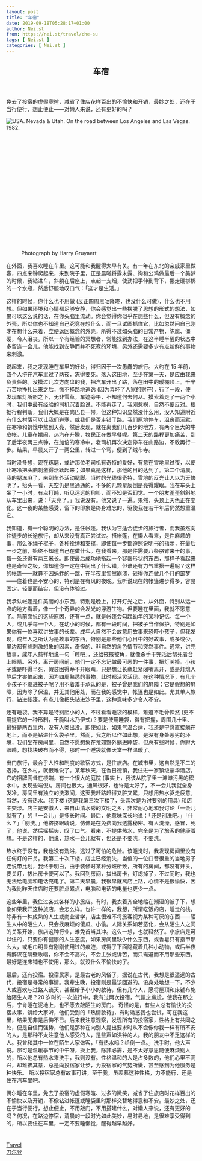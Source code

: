 ```yaml
---
layout: post
title: "车宿"
date: 2019-09-18T05:28:17+01:00
author: Nei.st
from: https://nei.st/travel/che-su
tags: [ Nei.st ]
categories: [ Nei.st ]
---
```


<article class="post-3443 post type-post status-publish format-standard hentry category-travel tag-daoerdeng" id="post-3443">
 <header class="page-header medium Archives">
  <div class="page-header__image">
  </div>
  <div class="page-header__content">
   <h1 class="page-title text-align-center">
    车宿
   </h1>
  </div>
 </header>
 <div class="entry-content aesop-entry-content" id="post-3443-content">
  <link as="font" crossorigin="anonymous" href="//cdn.jsdelivr.net/gh/0nd1jyU39XQ/_/glyph/font-face/0uIzqoZjSuJfvSBnvgXTcApMtcVhMcpr.woff" rel="preload" type="font/woff"/>
  <link as="font" crossorigin="anonymous" href="//cdn.jsdelivr.net/gh/0nd1jyU39XQ/_/glyph/font-face/1sTnSLZWDKucPX6SAk.woff" rel="preload" type="font/woff"/>
  <p class="blog-post__description">
   免去了投宿的虚假寒暄，减省了住店花样百出的不愉快和开销，最妙之处，还在于当行便行，想止便止——对懒人来说，还有更好的吗？
  </p>
  <span id="more-3443">
  </span>
  <div class="container img component-image">
   <div class="aspectRatioPlaceholder" style="padding-bottom:66.66666666666666%;height: 0;">
    <div class="progressiveMedia" data-height="704" data-width="1056">
     <img alt="USA. Nevada &amp; Utah. On the road between Los Angeles and Las Vegas. 1982." class="progressiveMedia-image" data-src="https://cdn.jsdelivr.net/gh/0nd1jyU39XQ/_/img/1/e52bf525gy1ftqqf6mqgcj20tc0jktfc.jpg" src="https://cdn.jsdelivr.net/gh/0nd1jyU39XQ/_/img/1/e52bf525gy1ftqqf6mqgcj20tc0jktfc.jpg"/>
    </div>
   </div>
   <div class="aesop-image-component">
    <figure class="aesop-image-component-image aesop-component-align-center aesop-image-component-caption-left">
     <figcaption class="aesop-image-component-caption">
      <p class="aesop-cap-description">
       Photograph by Harry Gruyaert
      </p>
      <p class="aesop-cap-cred">
      </p>
     </figcaption>
    </figure>
   </div>
  </div>
  <p>
   在外面，我喜欢睡在车里。这可能和我醒得太早有关。有一年在东北的亲戚家里做客，四点来钟爬起来，来到院子里，正是晨曦将露未露、狗和公鸡做最后一个美梦的时候，我钻进车，斜躺在后座上，点起一支烟，使劲把手伸到背下，挪走硬梆梆的一个水瓶，然后舒服地叹口气：「这才是生活。」
  </p>
  <p>
   这样的时候，你什么也不用做 (反正四周黑咕隆咚，也没什么可做)，什么也不用想。但如果环境和心情都足够安静，你会感觉出一些摆脱了思想的形式的想法，如果可以这么说的话，在你头脑里流动。你会觉得你似乎在想些什么，但没有概念的外壳，所以你也不知道自己究竟在想什么，而一旦试图抓住它，比如忽然问自己刚才在想什么来着，立便返回概念的外壳，所得不过如头脑的日常产物，陈腐、僵硬，令人沮丧。所以一个有经验的冥想者，常能找到办法，在这半睡半醒的状态中多留连一会儿，他能找到安静而并不死寂的环境，另外还需要多少有点新鲜的事物来刺激。
  </p>
  <p>
   说起来，我之发现睡在车里的好处，得归因于一次愚蠢的旅行。大约在 15 年前，四个人挤在汽车里过了两夜，冻得要死。落入这田地，至少在第一天，是应由我来负责任的。没摸过几次方向盘的我，把汽车开出了路，落在田中的暖棚顶上。千辛万苦地挣扎出来之后，慌不择路地逃逸 (因为弄坏了人家的财产)，行了一段，便发现车灯所照之下，无非雪草，车迹旁午，不知道何去何从。摸索着走了一两个小时，我们中最有经验的司机沉着脸说，不能再走了。我刚惹祸，自然不便反对。根据行程判断，我们大概是在岗巴县一带，但这种知识显然没什么用，没人知道附近有什么村落可以让我们避寒，或我们是否走错了路。我们原地停车，沮丧而沉默，在寒冷和饥饿中熬到天亮，然后发现，就在离我们几百步的地方，有两个巨大的牛皮帐，儿童在嬉闹，热汽在升腾，牧民正在做早餐呢。第二天的路程更加痛苦，到了后半夜两三点钟，在加倍的寒冷中，老司机再次决定停车在山路边，不敢再行一步。结果，早晨又开了一两公里，转过一个弯，便到了绒布寺。
  </p>
  <p>
   当时没多想，现在琢磨，或许那位老司机有奇特的爱好，有意在雪地里过夜，以便让寒冷把头脑刺激得活跃起来；如果真是这样，那他的目的达到了。第二个清晨，我的腿冻麻了，来到车外活动腿脚。当时的光线很奇特，雪地的反光让人以为天快明了，抬头一看，天空仍是黑通通的，不多的几颗星辰倒是亮得耀眼。我在车头上坐了一小时，有点打盹，听见远远的狗叫，而不知是否幻觉。一个朋友歪歪斜斜地从车里出来，说：「天亮了。」我说没有。他又说了一遍。果然，头顶上天色正在变化。这一夜的某些感受，留下的印象是终身难忘的，驱使我在若干年后仍然想重温它。
  </p>
  <p>
   我知道，有一个聪明的办法，是住帐篷。我认为它适合徒步的旅行者，而我虽然向往徒步的长途旅行，却从来没有真正尝试过。搭帐篷，在懒人看来，是件麻烦的事，那么多绳子棍子，各种拴缚和支撑，即使每一步都遵照说明书的指示，在最后一步之前，始终不知道自己在做什么。在我看来，那是件需要八条胳臂来干的事，每一条还得有两三米长。即使最后成功地搭起一个容器形状的东西，那样子看起来也是奇怪之极，你知道你一定在中间出了什么错，但谁还有力气重搭一遍呢？这样的帐篷——就算不因蚂蚱的一跳，在半夜里訇然崩溃，砸得你连做几个月的噩梦——住着也是不安心的，特别是在有风的夜晚。我听说现在的帐篷进步得多，容易固定，轻便而结实，但没有体验过。
  </p>
  <div class="code-block code-block-1" style="margin: 8px 0; clear: both;">
   <div class="container ads_KbHEVhh8Rw">
    <div class="card card--blog post-sidebar">
     <div class="card-body">
      <div class="logo_ngcontent-kty-0">
      </div>
      <div class="iframe-blocker U6XAMK63Vh00WqvF2BacIQ">
       <div class="background-h60B">
       </div>
       <div class="WumZiPCS4MeMw4pxQ">
       </div>
      </div>
     </div>
     <div class="card-footer">
      <div class="card-footer-wrapper" layout="row bottom-left">
      </div>
     </div>
    </div>
   </div>
  </div>
  <p>
   我承认帐篷是件美丽的小东西，特别是晚上，打开灯光之后，从外面，特别从远一点的地方看着，像一个个奇异的会发光的浮游生物。但要睡在里面，我就不愿意了。除前面说的这些原因，还有一点，就是帐篷会勾起幼年的某种记忆。每一个人，或几乎每一个人，在幼小的时候，都有一段时间，把被子当作保护，特别是如果你有一位喜欢讲故事的长辈。成年人自然不会故意用故事来恐吓小孩子，但我发现，成年人之所认为是故事的东西，特别是那些他们心目中的好故事，或多或少，里边都有些刺激想象的因素，奇怪的、非自然的角色情节和突然事件。通常，讲完故事，成年人慈祥地说一句「睡吧」，还给掖掖被角，就像杀手干完活后帮死者合上眼睛。另外，离开房间前，他们一定不忘记做最可恶的一件事，把灯关掉。小孩子或是吓得半死，假装困得睁不开眼睛，只是想让长辈赶紧闭嘴离开，或是灯熄人静后才害怕起来，因为四周熟悉的事物，此时都活灵活现。在这种情况下，有几个小孩子不缩进被子呢？用不着羞于承认的是，被子曾是我们的屏障；它是假想的屏障，因为除了保温，并无其他用处，而在我的感觉中，帐篷也是如此。尤其单人旅行，钻进帐篷，有点儿像把头钻进沙子里，这种意味多少令人不安。
  </p>
  <p>
   还有睡袋。我不算是特别胆小的人，不过看看睡袋的模样，难道不毛骨悚然 (更不用提它的一种形制，干脆叫木乃伊式)？要是使用睡袋，得有把握，周围几十里、最好是两百里内，没有人类出没。即使如此，如果气温合适，我还是宁愿直接躺在地上，而不是钻进什么袋子里。然而，我之所以作如此想，是没有身处恶劣的环境，我们坐在房间里，自然不愿想象在荒郊野外躺进睡袋，但总有些时候，你瞪大眼睛，想找块破布而不得，那时一个睡袋就像天堂一样温暖了。
  </p>
  <p>
   出门旅行，最合乎人性和制度的歇宿方式，是住旅店。在城市里，这自然是不二的选择，在乡村，就很难说了。某年秋天，在香日德镇，我住进一家镇级豪华酒店。它的招牌高耸在楼端，有一个很大的庭院 (事实上，我该从院子里一滩滩污黑的积水中，发现些端倪)。房间也很大，通风很好，也许是太好了，不一会儿我就全身发冷。房间里有独立的洗漱间，这天我赶路赶得又脏又累，只想用热水驱走疲意。当然，没有热水。我下楼 (这是我第三次下楼了，头两次是为讨要别的用具) 和店主交涉。店主是安徽人，来自山清水秀的文明之乡，非常耐心地和我讨论「一会儿就有了」的「一会儿」是多长时间。最后，他意味深长地说：「还是别洗吧。」「什么？」「别洗。」他挤挤眼睛说，仿佛是在免费向我透露秘密。有人洗澡，感冒，死了，他说，然后摇摇头，叹了口气。看来，不提供热水，完全是为了旅客的健康着想。不是这样的，他说，热水一会儿就有，但还是不要洗，不要洗。
  </p>
  <p>
   热水终于没有，我也没有洗浴，逃过了可怕的危险。该睡觉时，我发现房间里没有任何灯的开关。我第二十次下楼，店主已经消失，当值的一位口音很重的当地男子连说带比划，我终于明白，由于装修时某种分歧所致，所有的房间，都没有开关，要关灯，拔出房卡便可以了。我回到房间，拔出房卡，灯熄掉了，不过同时，我也无法给电脑和电话充电了。第二天早晨，我很早就离店上路，心情不是很愉快，因为我比昨天住店时还要脏点累点，电脑和电话的电量也更少一点。
  </p>
  <p>
   这些年里，我住过各式各样的小旅店。有时，我衣着齐全地缩在潮湿的被子下，想象如果我开这种旅店，会怎么样。也许一样的，我想，所谓吃饭的店，睡觉的栈，除非有一种成熟的人生或商业哲学，店主很难不将旅客视为某种可厌的东西——陌生人中的陌生人，只会找麻烦的傻瓜、小偷。人际关系如若恶化，会从陌生人之间的关系开始，旅店这种行业，难免首当其冲。这么一想，也就释然了。小旅店是可以住的，只要你有健康的人生态度，如果房间里缺少什么东西，或香皂只有指甲那么大，或毛巾明显有刚刚使用过的痕迹，或褥子下面隐藏着几种小动物，或后半夜有醉汉在隔壁歌唱，你不会不高兴，不会主张或诉苦，而只需避而不用那些东西，最好是连床铺也不使用，那么，就没什么不愉快的了。
  </p>
  <p>
   最后，还有投宿。投宿民家，是最古老的风俗了，据说在古代，我想是很遥远的古代，投宿是寻常的事情。我辈生晚，投宿则是最该回避的。设身处地想一下，不少人或喜欢与过路人谈天，甚至给予小小的款待，但有几个人，愿将屋顶和床铺布施给陌生人呢？20 岁时的一次旅行中，我有过两次投宿，气氛之尴尬，使我在那之后，宁肯睡在泥地上，也不愿去敲陌生的房门。
   <span class="markup--p">
    奇怪的是，有些人总有愉快的投宿故事，讲给大家听，他们受到的「热情款待」，有时诱惑我也尝试，可在我这里，结果无非是后悔不已。后来我注意观察，发现所有的投宿家，性格上有共同之处，便是自信而强势，他们是那种在向别人提出要求时从不会像你我一样有所不安的人，是那种不太注意他人感受的人，是些声如洪钟的人。我的朋友中不乏这样的人。我曾和其中一位在陌生人家做客，「有热水吗？给倒一点。」洗手时，他大声说。那可是温暖季节的中午呀，换上我，除非必需，是不太好意思随便麻烦别人的，所以他总有热水来洗手，我则没有。性格温和的人是占多数的，他们心里不高兴，却难拂其意，总是向投宿家让步，为投宿家的气势所慑，甚至感到为他服务是种快乐。
   </span>
   所以投宿家总有故事可讲，至于我，虽羡慕这种性格，力不能行，还是住在汽车里吧。
  </p>
  <div class="code-block code-block-1" style="margin: 8px 0; clear: both;">
   <div class="container ads_KbHEVhh8Rw">
    <div class="card card--blog post-sidebar">
     <div class="card-body">
      <div class="logo_ngcontent-kty-0">
      </div>
      <div class="iframe-blocker U6XAMK63Vh00WqvF2BacIQ">
       <div class="background-h60B">
       </div>
       <div class="WumZiPCS4MeMw4pxQ">
       </div>
      </div>
     </div>
     <div class="card-footer">
      <div class="card-footer-wrapper" layout="row bottom-left">
      </div>
     </div>
    </div>
   </div>
  </div>
  <p>
   偶尔睡在车里，免去了投宿的虚假寒暄、过多的微笑，减省了住旅店时花样百出的不愉快以及开销，不像钻进帐篷或睡袋里时那样交替地得意和不安。最妙之处，还在于当行便行，想止便止，不用敲门，不用搭建什么，对懒人来说，还有更好的吗？何况，在路边停宿，清晨的一段时光如此美妙，易时易地，是很难享受得到的，所以要住在车里，一定不要睡懒觉，醒得越早越好。
  </p>
  <div class="container ag ah">
   <div class="fe n el">
    <a class="dt du bn bo bp bq br bs bt bu dv dw bx by dx dy" href="https://nei.st/travel/daoerdeng">
     <div class="c ff fg ag ah fh el fi fj ce fk fl fm fn fo fp fq fr fs ft fu">
      <div class="bs em en eo ep eq fv ah fw fg ag bm eu fx q fy fz p ac">
      </div>
     </div>
    </a>
   </div>
  </div>
  <div class="code-block code-block-2" style="margin: 8px 0; clear: both;">
   <br/>
   <div class="container ads_KbHEVhh8Rw">
    <div class="card card--blog post-sidebar">
     <div class="card-body">
      <div class="logo_ngcontent-kty-0">
      </div>
      <div class="iframe-blocker U6XAMK63Vh00WqvF2BacIQ">
       <div class="background-h60B">
       </div>
       <div class="WumZiPCS4MeMw4pxQ">
       </div>
      </div>
     </div>
     <div class="card-footer">
      <div class="card-footer-wrapper" layout="row bottom-left">
      </div>
     </div>
    </div>
   </div>
  </div>
 </div>
 <footer class="entry-footer">
  <div class="categories icon-link">
   <a href="https://nei.st/category/travel" rel="category tag">
    Travel
   </a>
  </div>
  <div class="tags icon-link">
   <a href="https://nei.st/tag/daoerdeng" rel="tag">
    刀尔登
   </a>
  </div>
 </footer>
</article>


